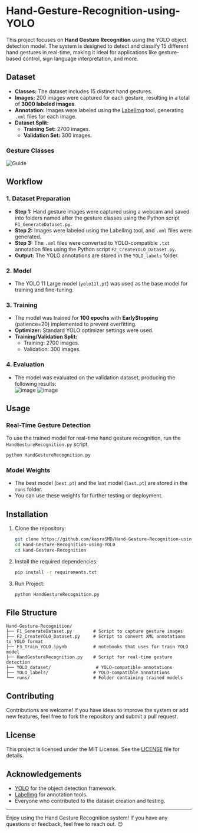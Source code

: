 # Hand-Gesture-Recognition-using-YOLO
This project focuses on **Hand Gesture Recognition** using the YOLO object detection model. The system is designed to detect and classify 15 different hand gestures in real-time, making it ideal for applications like gesture-based control, sign language interpretation, and more.

## Dataset

- **Classes:** The dataset includes 15 distinct hand gestures.  
- **Images:** 200 images were captured for each gesture, resulting in a total of **3000 labeled images**.
- **Annotation:** Images were labeled using the [LabelImg](https://github.com/tzutalin/labelImg) tool, generating `.xml` files for each image.  
- **Dataset Split:**  
  - **Training Set:** 2700 images.  
  - **Validation Set:** 300 images.  

### Gesture Classes
![Guide](https://github.com/user-attachments/assets/79cd6f9e-2151-4b67-8d23-14d71c9ae4bd)


## Workflow

### 1. Dataset Preparation
- **Step 1:** Hand gesture images were captured using a webcam and saved into folders named after the gesture classes using the Python script `F1_GenerateDataset.py`.  
- **Step 2:** Images were labeled using the LabelImg tool, and `.xml` files were generated.  
- **Step 3:** The `.xml` files were converted to YOLO-compatible `.txt` annotation files using the Python script `F2_CreateYOLO_Dataset.py`.  
- **Output:** The YOLO annotations are stored in the `YOLO_labels` folder.

### 2. Model
- The YOLO 11 Large model (`yolo11l.pt`) was used as the base model for training and fine-tuning.

### 3. Training
- The model was trained for **100 epochs** with **EarlyStopping** (patience=20) implemented to prevent overfitting.  
- **Optimizer:** Standard YOLO optimizer settings were used.  
- **Training/Validation Split:**  
  - Training: 2700 images.  
  - Validation: 300 images.  

### 4. Evaluation
- The model was evaluated on the validation dataset, producing the following results:  
![image](https://github.com/user-attachments/assets/fcc8ebaa-1f9a-4303-95b0-ee702eadb507)
![image](https://github.com/user-attachments/assets/b6c8238c-7163-4c43-9095-0a23bdcb724a)


## Usage

### Real-Time Gesture Detection
To use the trained model for real-time hand gesture recognition, run the `HandGestureRecognition.py` script.

```bash
python HandGestureRecognition.py
```

### Model Weights
- The best model (`best.pt`) and the last model (`last.pt`) are stored in the `runs` folder.  
- You can use these weights for further testing or deployment.

## Installation

1. Clone the repository:
   ```bash
   git clone https://github.com/kasraSMD/Hand-Gesture-Recognition-using-YOLO.git
   cd Hand-Gesture-Recognition-using-YOLO
   cd Hand-Gesture-Recognition
   ```
2. Install the required dependencies:
   ```bash
   pip install -r requirements.txt
   ```
3. Run Project:
   ```bash
   python HandGestureRecognition.py
   ```
## File Structure

```
Hand-Gesture-Recognition/
├── F1_GenerateDataset.py        # Script to capture gesture images
├── F2_CreateYOLO_Dataset.py     # Script to convert XML annotations to YOLO format
├── F3_Train_YOLO.ipynb          # notebooks that uses for train YOLO model
├── HandGestureRecognition.py    # Script for real-time gesture detection
├── YOLO_dataset/                 # YOLO-compatible annotations
├── YOLO_labels/                 # YOLO-compatible annotations
└── runs/                        # Folder containing trained models
```

## Contributing

Contributions are welcome! If you have ideas to improve the system or add new features, feel free to fork the repository and submit a pull request.

## License

This project is licensed under the MIT License. See the [LICENSE](LICENSE) file for details.

## Acknowledgements

- [YOLO](https://github.com/ultralytics/yolov5) for the object detection framework.
- [LabelImg](https://github.com/tzutalin/labelImg) for annotation tools.
- Everyone who contributed to the dataset creation and testing.

---
Enjoy using the Hand Gesture Recognition system! If you have any questions or feedback, feel free to reach out. 😊
